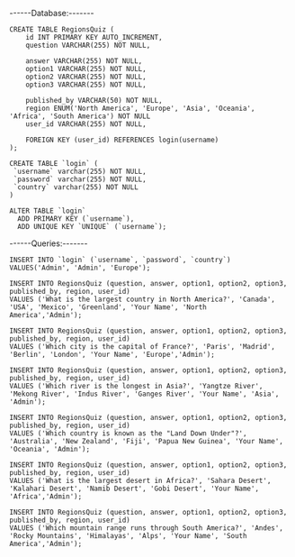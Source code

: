 ------Database:-------

    CREATE TABLE RegionsQuiz (
        id INT PRIMARY KEY AUTO_INCREMENT,
        question VARCHAR(255) NOT NULL,
        
        answer VARCHAR(255) NOT NULL,
        option1 VARCHAR(255) NOT NULL,
        option2 VARCHAR(255) NOT NULL,
        option3 VARCHAR(255) NOT NULL,
        
        published_by VARCHAR(50) NOT NULL,
        region ENUM('North America', 'Europe', 'Asia', 'Oceania', 'Africa', 'South America') NOT NULL
        user_id VARCHAR(255) NOT NULL,

        FOREIGN KEY (user_id) REFERENCES login(username)
    );

    CREATE TABLE `login` (
     `username` varchar(255) NOT NULL,
     `password` varchar(255) NOT NULL,
     `country` varchar(255) NOT NULL
    )

    ALTER TABLE `login`
      ADD PRIMARY KEY (`username`),
      ADD UNIQUE KEY `UNIQUE` (`username`);


------Queries:-------

    INSERT INTO `login` (`username`, `password`, `country`) VALUES('Admin', 'Admin', 'Europe');

    INSERT INTO RegionsQuiz (question, answer, option1, option2, option3, published_by, region, user_id)
    VALUES ('What is the largest country in North America?', 'Canada', 'USA', 'Mexico', 'Greenland', 'Your Name', 'North                    America','Admin');

    INSERT INTO RegionsQuiz (question, answer, option1, option2, option3, published_by, region, user_id)
    VALUES ('Which city is the capital of France?', 'Paris', 'Madrid', 'Berlin', 'London', 'Your Name', 'Europe','Admin');

    INSERT INTO RegionsQuiz (question, answer, option1, option2, option3, published_by, region, user_id)
    VALUES ('Which river is the longest in Asia?', 'Yangtze River', 'Mekong River', 'Indus River', 'Ganges River', 'Your Name', 'Asia',     'Admin');

    INSERT INTO RegionsQuiz (question, answer, option1, option2, option3, published_by, region, user_id)
    VALUES ('Which country is known as the "Land Down Under"?', 'Australia', 'New Zealand', 'Fiji', 'Papua New Guinea', 'Your Name',        'Oceania', 'Admin');

    INSERT INTO RegionsQuiz (question, answer, option1, option2, option3, published_by, region, user_id)
    VALUES ('What is the largest desert in Africa?', 'Sahara Desert', 'Kalahari Desert', 'Namib Desert', 'Gobi Desert', 'Your Name',        'Africa','Admin');

    INSERT INTO RegionsQuiz (question, answer, option1, option2, option3, published_by, region, user_id)
    VALUES ('Which mountain range runs through South America?', 'Andes', 'Rocky Mountains', 'Himalayas', 'Alps', 'Your Name', 'South        America','Admin');

